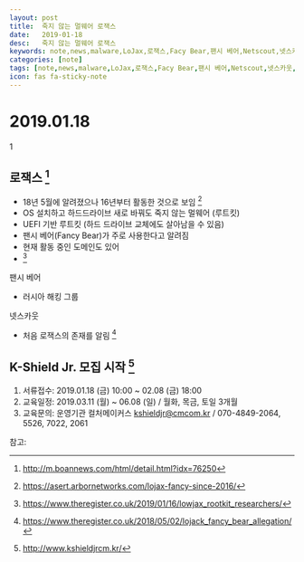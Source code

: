 ```yaml
---
layout: post
title:  죽지 않는 멀웨어 로잭스
date:   2019-01-18
desc:   죽지 않는 멀웨어 로잭스
keywords: note,news,malware,LoJax,로잭스,Facy Bear,팬시 베어,Netscout,넷스카웃,rootkit,Westford,웨스트포드,K-Shield Jr.
categories: [note]
tags: [note,news,malware,LoJax,로잭스,Facy Bear,팬시 베어,Netscout,넷스카웃,rootkit,Westford,웨스트포드,K-Shield Jr.]
icon: fas fa-sticky-note
---
```

# 2019.01.18
1
## 로잭스 [^LoJax boannews]
- 18년 5월에 알려졌으나 16년부터 활동한 것으로 보임 [^16]
- OS 설치하고 하드드라이브 새로 바꿔도 죽지 않는 멀웨어 (루트킷)
- UEFI 기반 루트킷 (하드 드라이브 교체에도 살아남을 수 있음)
- 팬시 베어(Fancy Bear)가 주로 사용한다고 알려짐
- 현재 활동 중인 도메인도 있어  
- [^LoJax The Register]
  
팬시 베어
- 러시아 해킹 그룹
  
넷스카웃
- 처음 로잭스의 존재를 알림 [^처음 발견]

## K-Shield Jr. 모집 시작 [^K-Shield cm]
1. 서류접수: 2019.01.18 (금) 10:00 ~ 02.08 (금) 18:00
2. 교육일정: 2019.03.11 (월) ~ 06.08 (일) / 월화, 목금, 토일 3개월
3. 교육문의: 운영기관 컬처메이커스 kshieldjr@cmcom.kr / 070-4849-2064, 5526, 7022, 2061
  
  
참고:  
[^처음 발견]: https://www.theregister.co.uk/2018/05/02/lojack_fancy_bear_allegation/  
[^16]: https://asert.arbornetworks.com/lojax-fancy-since-2016/  
[^LoJax The Register]: https://www.theregister.co.uk/2019/01/16/lowjax_rootkit_researchers/  
[^LoJax boannews]: http://m.boannews.com/html/detail.html?idx=76250  
[^K-Shield cm]: http://www.kshieldjrcm.kr/  
